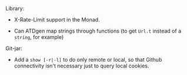 Library:

* X-Rate-Limit support in the Monad.

* Can ATDgen map strings through functions
  (to get `Url.t` instead of a `string`, for example)

Git-jar:

* Add a `show [-r|-l]` to do only remote or local, so that
  Github connectivity isn't necessary just to query local cookies.


